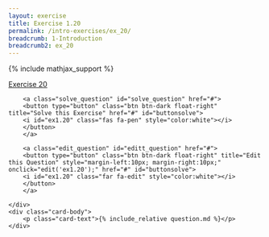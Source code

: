 ```yaml
---
layout: exercise
title: Exercise 1.20
permalink: /intro-exercises/ex_20/
breadcrumb: 1-Introduction
breadcrumb2: ex_20
---
```


{% include mathjax_support %}




<div class="card">
    <div class="card-header p-2">
        <a href='#' class="p-2">Exercise 20</a>

        <a class="solve_question" id="solve_question" href="#">
        <button type="button" class="btn btn-dark float-right" title="Solve this Exercise" href="#" id="buttonsolve">
        <i id="ex1.20" class="fas fa-pen" style="color:white"></i>
        </button>
        </a>

        <a class="edit_question" id="editt_question" href="#">
        <button type="button" class="btn btn-dark float-right" title="Edit this Question" style="margin-left:10px; margin-right:10px;" onclick="edit('ex1.20');" href="#" id="buttonsolve">
        <i id="ex1.20" class="far fa-edit" style="color:white"></i>
        </button>
        </a>

    </div>
    <div class="card-body">
        <p class="card-text">{% include_relative question.md %}</p>
    </div>
</div>

<br>
